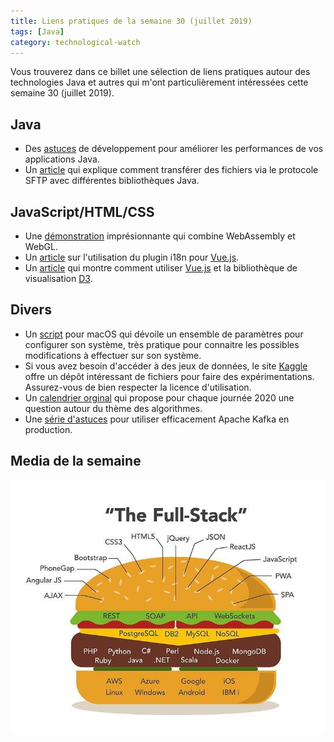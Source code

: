 ```yaml
---
title: Liens pratiques de la semaine 30 (juillet 2019)
tags: [Java]
category: technological-watch
---
```


Vous trouverez dans ce billet une sélection de liens pratiques autour des technologies Java et autres qui m'ont particulièrement intéressées cette semaine 30 (juillet 2019).

## Java

* Des [astuces](https://dev.to/sendilkumarn/9-tips-to-increase-your-java-performance-1l4d) de développement pour améliorer les performances de vos applications Java.
* Un [article](https://www.baeldung.com/java-file-sftp) qui explique comment transférer des fichiers via le protocole SFTP avec différentes bibliothèques Java.

## JavaScript/HTML/CSS

* Une [démonstration](https://liquid.lab.lorenzocadamuro.com/) imprésionnante qui combine WebAssembly et WebGL.
* Un [article](https://dev.to/ratracegrad/how-to-add-internationalization-to-a-vue-app-8ng) sur l'utilisation du plugin i18n pour [Vue.js](https://vuejs.org/).
* Un [article](https://d3js.org/) qui montre comment utiliser [Vue.js](https://vuejs.org/) et la bibliothèque de visualisation [D3](https://d3js.org/).

## Divers

* Un [script](https://github.com/kud/my/blob/master/core/osx) pour macOS qui dévoile un ensemble de paramètres pour configurer son système, très pratique pour connaitre les possibles modifications à effectuer sur son système.
* Si vous avez besoin d'accéder à des jeux de données, le site [Kaggle](https://www.kaggle.com/datasets) offre un dépôt intéressant de fichiers pour faire des expérimentations. Assurez-vous de bien respecter la licence d'utilisation.
* Un [calendrier orginal](https://www.leslibraires.fr/livre/15538823-calendrier-mathematique-2020-une-histoire-d-a--abiteboul-truchet-presses-universitaires-de-grenoble) qui propose pour chaque journée 2020 une question autour du thème des algorithmes.
* Une [série d'astuces](https://gist.github.com/MichaelDrogalis/08463ed82a4a04015eef03cb483cad26) pour utiliser efficacement Apache Kafka en production.

## Media de la semaine

![The Full-Stack](/images/gifofzweek/fullstack.jpeg)
